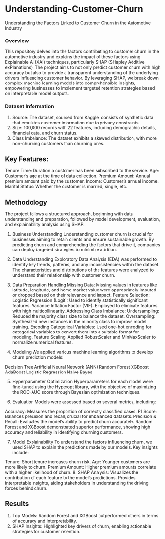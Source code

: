 # Understanding-Customer-Churn
Understanding the Factors Linked to Customer Churn in the Automotive Industry
### Overview

This repository delves into the factors contributing to customer churn in the automotive industry and explains the impact of these factors using Explainable AI (XAI) techniques, particularly SHAP (SHapley Additive exPlanations). The project aims to not only predict customer churn with high accuracy but also to provide a transparent understanding of the underlying drivers influencing customer behavior. By leveraging SHAP, we break down complex machine learning models into comprehensible insights, empowering businesses to implement targeted retention strategies based on interpretable model outputs.

### Dataset Information

1) Source: The dataset, sourced from Kaggle, consists of synthetic data that emulates customer information due to privacy constraints.
2) Size: 100,000 records with 22 features, including demographic details, financial data, and churn status.
3) Class Imbalance: The dataset exhibits a skewed distribution, with more non-churning customers than churning ones.

## Key Features:
Tenure Time: Duration a customer has been subscribed to the service.
Age: Customer’s age at the time of data collection.
Premium Amount: Annual premium amount paid by the customer.
Income: Customer’s annual income.
Marital Status: Whether the customer is married, single, etc.

## Methodology
The project follows a structured approach, beginning with data understanding and preparation, followed by model development, evaluation, and explainability analysis using SHAP.

1. Business Understanding
Understanding customer churn is crucial for businesses aiming to retain clients and ensure sustainable growth. By predicting churn and comprehending the factors that drive it, companies can deploy targeted strategies to minimize attrition.

2. Data Understanding
Exploratory Data Analysis (EDA) was performed to identify key trends, patterns, and any inconsistencies within the dataset.
The characteristics and distributions of the features were analyzed to understand their relationship with customer churn.

3. Data Preparation
Handling Missing Data: Missing values in features like latitude, longitude, and home market value were appropriately imputed or dropped based on their relevance and impact.
Feature Selection:
Logistic Regression (Logit): Used to identify statistically significant features.
Variance Inflation Factor (VIF): Employed to eliminate features with high multicollinearity.
Addressing Class Imbalance:
Undersampling: Reduced the majority class size to balance the dataset.
Oversampling: Synthesized new instances in the minority class to improve model training.
Encoding Categorical Variables: Used one-hot encoding for categorical variables to convert them into a suitable format for modeling.
Feature Scaling: Applied RobustScaler and MinMaxScaler to normalize numerical features.

4. Modeling
We applied various machine learning algorithms to develop churn prediction models:

Decision Tree
Artificial Neural Network (ANN)
Random Forest
XGBoost
AdaBoost
Logistic Regression
Naive Bayes

5. Hyperparameter Optimization
Hyperparameters for each model were fine-tuned using the Hyperopt library, with the objective of maximizing the ROC-AUC score through Bayesian optimization techniques.

6. Evaluation
Models were assessed based on several metrics, including:

Accuracy: Measures the proportion of correctly classified cases.
F1 Score: Balances precision and recall, crucial for imbalanced datasets.
Precision & Recall: Evaluates the model’s ability to predict churn accurately.
Random Forest and XGBoost demonstrated superior performance, showing high accuracy and reliability in identifying churning customers.

7. Model Explainability
To understand the factors influencing churn, we used SHAP to explain the predictions made by our models. Key insights include:

Tenure: Short tenure increases churn risk.
Age: Younger customers are more likely to churn.
Premium Amount: Higher premium amounts correlate with a higher likelihood of churn.
8. SHAP Analysis:
Visualizes the contribution of each feature to the model’s predictions.
Provides interpretable insights, aiding stakeholders in understanding the driving forces behind churn.

## Results
1. Top Models: Random Forest and XGBoost outperformed others in terms of accuracy and interpretability.
2. SHAP Insights: Highlighted key drivers of churn, enabling actionable strategies for customer retention.
